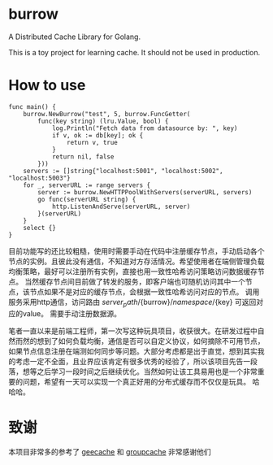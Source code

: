 # burrow
A Distributed Cache Library for Golang.

This is a toy project for learning cache. It should not be used in production.

# How to use
```
func main() {
	burrow.NewBurrow("test", 5, burrow.FuncGetter(
		func(key string) (lru.Value, bool) {
			log.Println("Fetch data from datasource by: ", key)
			if v, ok := db[key]; ok {
				return v, true
			}
			return nil, false
		}))
	servers := []string{"localhost:5001", "localhost:5002", "localhost:5003"}
	for _, serverURL := range servers {
		server := burrow.NewHTTPPoolWithServers(serverURL, servers)
		go func(serverURL string) {
			http.ListenAndServe(serverURL, server)
		}(serverURL)
	}
	select {}
}
```

目前功能写的还比较粗糙，使用时需要手动在代码中注册缓存节点，手动启动各个节点的实例。且彼此没有通信，不知道对方存活情况。希望使用者在端侧管理负载均衡策略，最好可以注册所有实例，直接也用一致性哈希访问策略访问数据缓存节点。
当然缓存节点间目前做了转发的服务，即客户端也可随机访问其中一个节点，该节点如果不是对应的缓存节点，会根据一致性哈希访问对应的节点。
调用服务采用http通信，访问路由 ${server_path}/${burrow}/${namespace}/${key} 可返回对应的value。
需要手动注册数据源。

笔者一直以来是前端工程师，第一次写这种玩具项目，收获很大。在研发过程中自然而然的想到了如何负载均衡，通信是否可以自定义协议，如何摘除不可用节点，如果节点信息注册在端测如何同步等问题。大部分考虑都是出于直觉，想到其实我的考虑一定不全面，且业界应该肯定有很多优秀的经验了，所以该项目先告一段落，想等之后学习一段时间之后继续优化。当然如何让该工具易用也是一个非常重要的问题，希望有一天可以实现一个真正好用的分布式缓存而不仅仅是玩具。 哈哈哈。

# 致谢
本项目非常多的参考了 [geecache](https://github.com/geektutu/7days-golang/tree/master/gee-cache) 和 [groupcache](https://github.com/golang/groupcache) 非常感谢他们